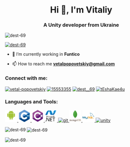 <h1 align="center">Hi 👋, I'm Vitaliy</h1>
<h3 align="center">A Unity developer from Ukraine</h3>

<p align="left"> <img src="https://komarev.com/ghpvc/?username=dest-69&label=Profile%20views&color=0e75b6&style=flat&theme=radical" alt="dest-69" /> </p>

<p align="left"> <a href="https://github.com/ryo-ma/github-profile-trophy"><img src="https://github-profile-trophy.vercel.app/?username=dest-69&theme=radical" alt="dest-69" /></a> </p>

- 🔭 I’m currently working in **Funtico**

- 📫 How to reach me **vetalpopovetskiy@gmail.com**

<h3 align="left">Connect with me:</h3>
<p align="left">
<a href="https://linkedin.com/in/vetal-popovetskiy" target="blank"><img align="center" src="https://raw.githubusercontent.com/rahuldkjain/github-profile-readme-generator/master/src/images/icons/Social/linked-in-alt.svg" alt="vetal-popovetskiy" height="30" width="40" /></a>
<a href="https://stackoverflow.com/users/15553355" target="blank"><img align="center" src="https://raw.githubusercontent.com/rahuldkjain/github-profile-readme-generator/master/src/images/icons/Social/stack-overflow.svg" alt="15553355" height="30" width="40" /></a>
<a href="https://instagram.com/dest__69" target="blank"><img align="center" src="https://raw.githubusercontent.com/rahuldkjain/github-profile-readme-generator/master/src/images/icons/Social/instagram.svg" alt="dest__69" height="30" width="40" /></a>
<a href="https://discord.gg/tEshaKae4u" target="blank"><img align="center" src="https://raw.githubusercontent.com/rahuldkjain/github-profile-readme-generator/master/src/images/icons/Social/discord.svg" alt="tEshaKae4u" height="30" width="40" /></a>
</p>

<h3 align="left">Languages and Tools:</h3>
<p align="left"> <a href="https://developer.android.com" target="_blank" rel="noreferrer"> <img src="https://raw.githubusercontent.com/devicons/devicon/master/icons/android/android-original-wordmark.svg" alt="android" width="40" height="40"/> </a> <a href="https://www.w3schools.com/cpp/" target="_blank" rel="noreferrer"> <img src="https://raw.githubusercontent.com/devicons/devicon/master/icons/cplusplus/cplusplus-original.svg" alt="cplusplus" width="40" height="40"/> </a> <a href="https://www.w3schools.com/cs/" target="_blank" rel="noreferrer"> <img src="https://raw.githubusercontent.com/devicons/devicon/master/icons/csharp/csharp-original.svg" alt="csharp" width="40" height="40"/> </a> <a href="https://dotnet.microsoft.com/" target="_blank" rel="noreferrer"> <img src="https://raw.githubusercontent.com/devicons/devicon/master/icons/dot-net/dot-net-original-wordmark.svg" alt="dotnet" width="40" height="40"/> </a> <a href="https://git-scm.com/" target="_blank" rel="noreferrer"> <img src="https://www.vectorlogo.zone/logos/git-scm/git-scm-icon.svg" alt="git" width="40" height="40"/> </a> <a href="https://www.mongodb.com/" target="_blank" rel="noreferrer"> <img src="https://raw.githubusercontent.com/devicons/devicon/master/icons/mongodb/mongodb-original-wordmark.svg" alt="mongodb" width="40" height="40"/> </a> <a href="https://www.mysql.com/" target="_blank" rel="noreferrer"> <img src="https://raw.githubusercontent.com/devicons/devicon/master/icons/mysql/mysql-original-wordmark.svg" alt="mysql" width="40" height="40"/> </a> <a href="https://unity.com/" target="_blank" rel="noreferrer"> <img src="https://www.vectorlogo.zone/logos/unity3d/unity3d-icon.svg" alt="unity" width="40" height="40"/> </a> </p>

<p><img align="left" src="https://github-readme-stats.vercel.app/api/top-langs?username=dest-69&show_icons=true&locale=en&layout=compact&theme=radical" alt="dest-69" /></p>

<p>&nbsp;<img align="center" src="https://github-readme-stats.vercel.app/api?username=dest-69&show_icons=true&locale=en&theme=radical" alt="dest-69" /></p>

<p><img align="center" src="https://github-readme-streak-stats.herokuapp.com/?user=dest-69&theme=radical" alt="dest-69" /></p>
